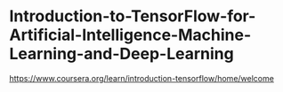 # Introduction-to-TensorFlow-for-Artificial-Intelligence-Machine-Learning-and-Deep-Learning
https://www.coursera.org/learn/introduction-tensorflow/home/welcome
